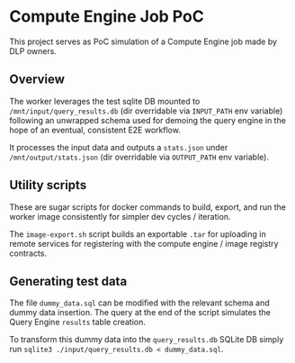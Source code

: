# Compute Engine Job PoC

This project serves as PoC simulation of a Compute Engine job made by DLP owners.

## Overview

The worker leverages the test sqlite DB mounted to `/mnt/input/query_results.db` (dir overridable via `INPUT_PATH` env variable) following an unwrapped schema used for demoing the query engine in the hope of an eventual, consistent E2E workflow.

It processes the input data and outputs a `stats.json` under `/mnt/output/stats.json` (dir overridable via `OUTPUT_PATH` env variable).

## Utility scripts

These are sugar scripts for docker commands to build, export, and run the worker image consistently for simpler dev cycles / iteration.

The `image-export.sh` script builds an exportable `.tar` for uploading in remote services for registering with the compute engine / image registry contracts.

## Generating test data

The file `dummy_data.sql` can be modified with the relevant schema and dummy data insertion. The query at the end of the script simulates the Query Engine `results` table creation.

To transform this dummy data into the `query_results.db` SQLite DB simply run `sqlite3 ./input/query_results.db < dummy_data.sql`.
